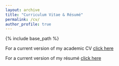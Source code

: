 ```yaml
---
layout: archive
title: "Curriculum Vitae & Résumé"
permalink: /cv/
author_profile: true
---
```


{% include base_path %}

For a current version of my academic CV [click here](https://myonshin.github.io/files/CV.pdf)

For a current version of my résumé [click here](https://myonshin.github.io/files/MJS_Resume_Jan7.pdf)
